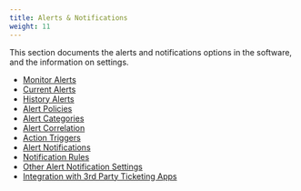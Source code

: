 ```yaml
---
title: Alerts & Notifications
weight: 11
---
```


This section documents the alerts and notifications options in the software, and the information on settings.

* <a href="/cloud_vista/alerts/monitoralerts">Monitor Alerts</a>
* <a href="/cloud_vista/alerts/currentalerts">Current Alerts</a>
* <a href="/cloud_vista/alerts/historyalerts">History Alerts</a>
* <a href="/cloud_vista/alerts/alertpolicies">Alert Policies</a>
* <a href="/cloud_vista/alerts/alertcategories">Alert Categories</a>
* <a href="/cloud_vista/alerts/alertcorrelation">Alert Correlation</a>
* <a href="/cloud_vista/alerts/actiontriggers">Action Triggers</a>
* <a href="/cloud_vista/alerts/alertnotifications">Alert Notifications</a>
* <a href="/cloud_vista/alerts/notificationrules">Notification Rules</a>
* <a href="/cloud_vista/alerts/othersettings">Other Alert Notification Settings</a>
* <a href="/cloud_vista/alerts/3rdpartyintegration">Integration with 3rd Party Ticketing Apps</a>

